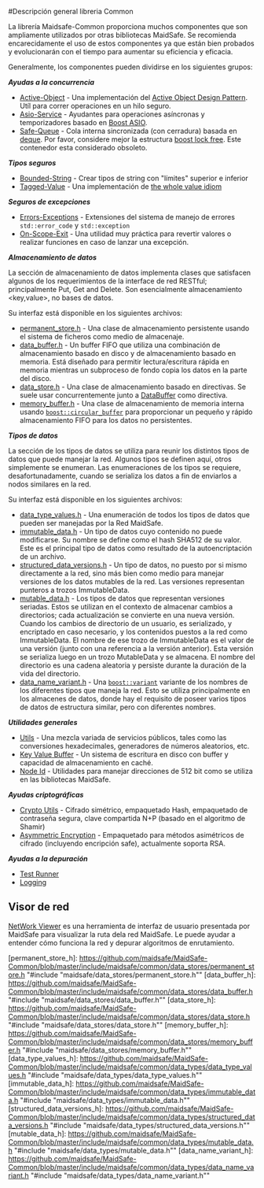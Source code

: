 #Descripción general libreria Common

La librería Maidsafe-Common proporciona muchos componentes que son ampliamente utilizados por otras bibliotecas MaidSafe. Se recomienda encarecidamente el uso de estos componentes ya que están bien probados y evolucionarán con el tiempo para aumentar su eficiencia y eficacia.

Generalmente, los componentes pueden dividirse en los siguientes grupos:

_**Ayudas a la concurrencia**_
* [Active-Object](https://github.com/maidsafe/MaidSafe-Common/wiki/Active-Object) - Una implementación del [Active Object Design Pattern](http://en.wikipedia.org/wiki/Active_object). Utíl para correr operaciones en un hilo seguro.
* [Asio-Service](https://github.com/maidsafe/MaidSafe-Common/wiki/Asio-Service) - Ayudantes para operaciones asíncronas y temporizadores basado en [Boost ASIO](http://www.boost.org/doc/libs/release/doc/html/boost_asio.html).
* [Safe-Queue](https://github.com/maidsafe/MaidSafe-Common/wiki/Safe-Queue) - Cola interna sincronizada (con cerradura) basada en [deque](http://en.cppreference.com/w/cpp/container/deque). Por favor, considere mejor la estructura [boost lock free](http://www.boost.org/doc/libs/release/doc/html/lockfree.html). Este contenedor esta considerado obsoleto.

_**Tipos seguros**_
* [Bounded-String](https://github.com/maidsafe/MaidSafe-Common/wiki/Bounded-String) - Crear tipos de string con "límites" superior e inferior
* [Tagged-Value](https://github.com/maidsafe/MaidSafe-Common/wiki/Tagged-Value) - Una implementación de [the whole value idiom](http://martin-moene.blogspot.co.uk/2012/07/light-on-whole-value.html)

_**Seguros de excepciones**_
* [Errors-Exceptions](https://github.com/maidsafe/MaidSafe-Common/wiki/Errors-Exceptions) - Extensiones del sistema de manejo de errores ```std::error_code``` y ```std::exception```
* [On-Scope-Exit](https://github.com/maidsafe/MaidSafe-Common/wiki/On-Scope-Exit) - Una utilidad muy práctica para revertir valores o realizar funciones en caso de lanzar una excepción.

_**Almacenamiento de datos**_

La sección de almacenamiento de datos implementa clases que satisfacen algunos de los requerimientos de la interface de red RESTful; principalmente Put, Get and Delete. Son esencialmente almacenamiento <key,value>, no bases de datos.

Su interfaz está disponible en los siguientes archivos:

* [permanent_store.h](https://github.com/maidsafe/MaidSafe-Common/blob/master/include/maidsafe/common/data_stores/permanent_store.h) - Una clase de almacenamiento persistente usando el sistema de ficheros como medio de almacenaje.
* [data_buffer.h](https://github.com/maidsafe/MaidSafe-Common/blob/master/include/maidsafe/common/data_stores/data_buffer.h) - Un buffer FIFO que utiliza una combinación de almacenamiento basado en disco y de almacenamiento basado en memoria. Está diseñado para permitir lectura/escritura rápida en memoria mientras un subproceso de fondo copia los datos en la parte del disco.
* [data_store.h](https://github.com/maidsafe/MaidSafe-Common/blob/master/include/maidsafe/common/data_stores/data_store.h) - Una clase de almacenamiento basado en directivas.  Se suele usar concurrentemente junto a [DataBuffer](https://github.com/maidsafe/MaidSafe-Common/blob/master/include/maidsafe/common/data_stores/data_buffer.h) como directiva.
* [memory_buffer.h](https://github.com/maidsafe/MaidSafe-Common/blob/master/include/maidsafe/common/data_stores/memory_buffer.h) - Una clase de almacenamiento de memoria interna usando [`boost::circular_buffer`][boost_circular_buffer] para proporcionar un pequeño y rápido almacenamiento FIFO para los datos no persistentes.

_**Tipos de datos**_

La sección de los tipos de datos se utiliza para reunir los distintos tipos de datos que puede manejar la red. Algunos tipos se definen aquí, otros simplemente se enumeran. Las enumeraciones de los tipos se requiere, desafortunadamente, cuando se serializa los datos a fin de enviarlos a nodos similares en la red.

Su interfaz está disponible en los siguientes archivos:

* [data_type_values.h](https://github.com/maidsafe/MaidSafe-Common/blob/master/include/maidsafe/common/data_types/data_type_values.h) - Una enumeración de todos los tipos de datos que pueden ser manejadas por la Red MaidSafe.
* [immutable_data.h](https://github.com/maidsafe/MaidSafe-Common/blob/master/include/maidsafe/common/data_types/immutable_data.h) - Un tipo de datos cuyo contenido no puede modificarse. Su nombre se define como el hash SHA512 de su valor. Este es el principal tipo de datos como resultado de la autoencriptación de un archivo.
* [structured_data_versions.h](https://github.com/maidsafe/MaidSafe-Common/blob/master/include/maidsafe/common/data_types/structured_data_versions.h) - Un tipo de datos, no puesto por si mismo directamente a la red, sino más bien como medio para manejar versiones de los datos mutables de la red. Las versiones representan punteros a trozos ImmutableData.
* [mutable_data.h](https://github.com/maidsafe/MaidSafe-Common/blob/master/include/maidsafe/common/data_types/mutable_data.h) - Los tipos de datos que representan versiones seriadas. Estos se utilizan en el contexto de almacenar cambios a directorios; cada actualización se convierte en una nueva versión. Cuando los cambios de directorio de un usuario, es serializado, y encriptado en caso necesario, y los contenidos puestos a la red como ImmutableData. El nombre de ese trozo de ImmutableData es el valor de una versión (junto con una referencia a la versión anterior). Esta versión se serializa luego en un trozo MutableData y se almacena. El nombre del directorio es una cadena aleatoria y persiste durante la duración de la vida del directorio.
* [data_name_variant.h](https://github.com/maidsafe/MaidSafe-Common/blob/master/include/maidsafe/common/data_types/data_name_variant.h) - Una [`boost::variant`][boost_variant] variante de los nombres de los diferentes tipos que maneja la red. Esto se utiliza principalmente en los almacenes de datos, donde hay el requisito de poseer varios tipos de datos de estructura similar, pero con diferentes nombres.

_**Utilidades generales**_
* [Utils](https://github.com/maidsafe/MaidSafe-Common/wiki/Utils) - Una mezcla variada de servicios públicos, tales como las conversiones hexadecimales, generadores de números aleatorios, etc.
* [Key Value Buffer](https://github.com/maidsafe/MaidSafe-Common/wiki/Key-Value-Buffer) - Un sistema de escritura en disco con buffer y capacidad de almacenamiento en caché.
* [Node Id](https://github.com/maidsafe/MaidSafe-Common/wiki/Node-Id) - Utilidades para manejar direcciones de 512 bit como se utiliza en las bibliotecas MaidSafe.

_**Ayudas criptográficas**_
* [Crypto Utils](https://github.com/maidsafe/MaidSafe-Common/wiki/Crypto-Utils) - Cifrado simétrico, empaquetado Hash, empaquetado de contraseña segura, clave compartida N+P (basado en el algoritmo de Shamir)
* [Asymmetric Encryption](https://github.com/maidsafe/MaidSafe-Common/wiki/Asymmetric-Encryption) - Empaquetado para métodos asimétricos de cifrado (incluyendo encripción safe), actualmente soporta RSA.

_**Ayudas a la depuración**_
* [Test Runner](https://github.com/maidsafe/MaidSafe/wiki/Running-Tests)
* [Logging](https://github.com/maidsafe/MaidSafe/wiki/Logging-Options)

## Visor de red

[NetWork Viewer](http://visualiser.maidsafe.net:8080/auth) es una herramienta de interfaz de usuario presentada por MaidSafe para visualizar la ruta dela red MaidSafe. Le puede ayudar a entender cómo funciona la red y depurar algoritmos de enrutamiento.



[boost_circular_buffer]: http://www.boost.org/doc/libs/release/doc/html/circular_buffer.html
[boost_variant]: http://www.boost.org/doc/libs/release/doc/html/variant.html

[permanent_store_h]: https://github.com/maidsafe/MaidSafe-Common/blob/master/include/maidsafe/common/data_stores/permanent_store.h "#include "maidsafe/data_stores/permanent_store.h""
[data_buffer_h]: https://github.com/maidsafe/MaidSafe-Common/blob/master/include/maidsafe/common/data_stores/data_buffer.h "#include "maidsafe/data_stores/data_buffer.h""
[data_store_h]: https://github.com/maidsafe/MaidSafe-Common/blob/master/include/maidsafe/common/data_stores/data_store.h "#include "maidsafe/data_stores/data_store.h""
[memory_buffer_h]: https://github.com/maidsafe/MaidSafe-Common/blob/master/include/maidsafe/common/data_stores/memory_buffer.h "#include "maidsafe/data_stores/memory_buffer.h""
[data_type_values_h]: https://github.com/maidsafe/MaidSafe-Common/blob/master/include/maidsafe/common/data_types/data_type_values.h "#include "maidsafe/data_types/data_type_values.h""
[immutable_data_h]: https://github.com/maidsafe/MaidSafe-Common/blob/master/include/maidsafe/common/data_types/immutable_data.h "#include "maidsafe/data_types/immutable_data.h""
[structured_data_versions_h]: https://github.com/maidsafe/MaidSafe-Common/blob/master/include/maidsafe/common/data_types/structured_data_versions.h "#include "maidsafe/data_types/structured_data_versions.h""
[mutable_data_h]: https://github.com/maidsafe/MaidSafe-Common/blob/master/include/maidsafe/common/data_types/mutable_data.h "#include "maidsafe/data_types/mutable_data.h""
[data_name_variant_h]: https://github.com/maidsafe/MaidSafe-Common/blob/master/include/maidsafe/common/data_types/data_name_variant.h "#include "maidsafe/data_types/data_name_variant.h""
